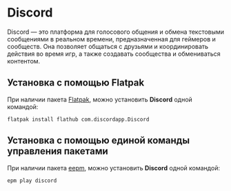 # Discord

Discord — это платформа для голосового общения и обмена текстовыми сообщениями в реальном времени, предназначенная для геймеров и сообществ. Она позволяет общаться с друзьями и координировать действия во время игр, а также создавать сообщества и обмениваться контентом.

## Установка c помощью Flatpak

При наличии пакета [Flatpak](/flatpak), можно установить **Discord** одной командой:

```shell
flatpak install flathub com.discordapp.Discord
```

## Установка c помощью единой команды управления пакетами

При наличии пакета [eepm](/epm), можно установить **Discord** одной командой:

```shell
epm play discord
```